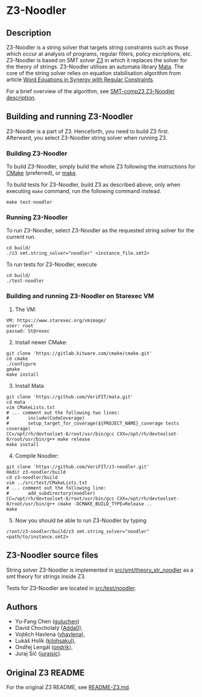 # Z3-Noodler

## Description

Z3-Noodler is a string solver that targets string constraints such as those which occur at analysis of programs, 
regular filters, policy escriptions, etc. Z3-Noodler is based on SMT solver [Z3](https://github.com/Z3Prover/z3) in which it replaces the solver 
for the theory of strings. 
Z3-Noodler utilises an automata library [Mata](https://github.com/VeriFIT/mata/). 
The core of the string solver relies on equation stabilisation algorithm from article
[Word Equations in Synergy with Regular Constraints](https://link.springer.com/chapter/10.1007/978-3-031-27481-7_23).

For a brief overview of the algorithm, see [SMT-comp23 Z3-Noodler description](doc/noodler/z3-noodler_systems-description.pdf).

[//]: # (TODO: Write the following paragraphs. ## Differences from Z3 ## Supported features and limitations)

## Building and running Z3-Noodler

Z3-Noodler is a part of Z3. Henceforth, you need to build Z3 first. Afterward, you select Z3-Noodler string solver when running Z3.

### Building Z3-Noodler

To build Z3-Noodler, simply build the whole Z3 following the instructions for [CMake][cmake] (preferred), or [make][make].

[visual_studio]: README-Z3.md#building-z3-on-windows-using-visual-studio-command-prompt
[make]: README-Z3.md#building-z3-using-make-and-gccclang
[cmake]: README-Z3.md#building-z3-using-cmake

To build tests for Z3-Noodler, build Z3 as described above, only when executing `make` command, run the following 
command instead.
```shell
make test-noodler
```

### Running Z3-Noodler
To run Z3-Noodler, select Z3-Noodler as the requested string solver for the current run.
```shell
cd build/
./z3 smt.string_solver="noodler" <instance_file.smt2> 
```

To run tests for Z3-Noodler, execute
```shell
cd build/
./test-noodler
```

### Building and running Z3-Noodler on Starexec VM

1. The VM:
```
VM: https://www.starexec.org/vmimage/
user: root
passwd: St@rexec
```
2. Install newer CMake:
```shell
git clone 'https://gitlab.kitware.com/cmake/cmake.git'
cd cmake
./configure
gmake
make install
```
3. Install Mata
```shell
git clone 'https://github.com/VeriFIT/mata.git'
cd mata
vim CMakeLists.txt
# ... comment out the following two lines:
#       include(CodeCoverage)
#       setup_target_for_coverage(${PROJECT_NAME}_coverage tests coverage)
CC=/opt/rh/devtoolset-8/root/usr/bin/gcc CXX=/opt/rh/devtoolset-8/root/usr/bin/g++ make release
make install
```
4. Compile Noodler:

```shell
git clone 'https://github.com/VeriFIT/z3-noodler.git'
mkdir z3-noodler/build
cd z3-noodler/build
vim ../src/test/CMakeLists.txt
# ... comment out the following line:
#       add_subdirectory(noodler)
CC=/opt/rh/devtoolset-8/root/usr/bin/gcc CXX=/opt/rh/devtoolset-8/root/usr/bin/g++ cmake -DCMAKE_BUILD_TYPE=Release ..
make
```

5. Now you should be able to run Z3-Noodler by typing
```shell
/root/z3-noodler/build/z3 smt.string_solver="noodler" <path/to/instance.smt2>
```

## Z3-Noodler source files

String solver Z3-Noodler is implemented in [src/smt/theory_str_noodler](src/smt/theory_str_noodler) as a smt 
theory for strings inside Z3.

Tests for Z3-Noodler are located in [src/test/noodler](src/test/noodler).

## Authors

- Yu-Fang Chen ([guluchen](https://github.com/guluchen))
- David Chocholatý ([Adda0](https://github.com/Adda0)),
- Vojtěch Havlena ([vhavlena](https://github.com/vhavlena/)),
- Lukáš Holík ([kilohsakul](https://github.com/kilohsakul)),
- Ondřej Lengál ([ondrik](https://github.com/ondrik)),
- Juraj Síč ([jurajsic](https://github.com/jurajsic)).

## Original Z3 README

For the original Z3 README, see [README-Z3.md](README-Z3.md).
